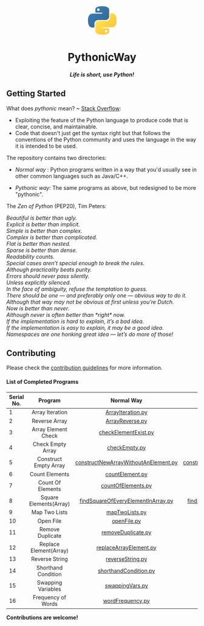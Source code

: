 <div align="center">
    <img src="./logo.png" width="75">
    <h1> PythonicWay </h1>
    <h4><em>Life is short, use Python!</em></h4>
</div>

## Getting Started

What does _pythonic_ mean? ~ [Stack Overflow](https://stackoverflow.com/a/25011492/5373017):

- Exploiting the feature of the Python language to produce code that is clear, concise, and maintainable.
- Code that doesn't just get the syntax right but that follows the conventions of the Python community and uses the language in the way it is intended to be used.

The repository contains two directories:

- _Normal way_ : Python programs written in a way that you'd usually see in other common languages such as Java/C++.

- _Pythonic way_: The same programs as above, but redesigned to be more "pythonic".

The _Zen of Python_ (PEP20), Tim Peters:

_Beautiful is better than ugly.  
Explicit is better than implicit.  
Simple is better than complex.  
Complex is better than complicated.  
Flat is better than nested.  
Sparse is better than dense.  
Readability counts.  
Special cases aren’t special enough to break the rules.  
Although practicality beats purity.  
Errors should never pass silently.  
Unless explicitly silenced.  
In the face of ambiguity, refuse the temptation to guess.  
There should be one — and preferably only one — obvious way to do it.  
Although that way may not be obvious at first unless you’re Dutch.  
Now is better than never.  
Although never is often better than \*right\* now.  
If the implementation is hard to explain, it’s a bad idea.  
If the implementation is easy to explain, it may be a good idea.  
Namespaces are one honking great idea — let’s do more of those!_  

## Contributing

Please check the [contribution guidelines](./CONTRIBUTING.md) for more information.

#### List of Completed Programs

| Serial No.| Program               | Normal Way                                                                                           | Pythonic Way                                                                                           |
|-----------|:---------------------:|:----------------------------------------------------------------------------------------------------:|:------------------------------------------------------------------------------------------------------:|
| 1         | Array Iteration       |[ArrayIteration.py](/blob/master/Normal%20way/arrayIteration.py)                                      |[ArrayIteration.py](/blob/master/Pythonic%20way/arrayIteration.py)                                      |
| 2         | Reverse Array         |[ArrayReverse.py](/blob/master/Normal%20way/arrayReverse.py)                                          |[ArrayReverse.py](/blob/master/Pythonic%20way/arrayReverse.py)                                          | 
| 3         | Array Element Check   |[checkElementExist.py](/blob/master/Normal%20way/checkElementExist.py)                                |[checkElementExist.py](/blob/master/Pythonic%20way/checkElementExist.py)                                |
| 4         | Check Empty Array     |[checkEmpty.py](/blob/master/Normal%20way/checkEmpty.py)                                              |[checkEmpty.py](/blob/master/Pythonic%20way/checkEmpty.py)                                              |
| 5         | Construct Empty Array |[constructNewArrayWithoutAnElement.py](/blob/master/Normal%20way/constructNewArrayWithoutAnElement.py)|[constructNewArrayWithoutAnElement.py](/blob/master/Pythonic%20way/constructNewArrayWithoutAnElement.py)|
| 6         | Count Elements        |[countElement.py](/blob/master/Normal%20way/countElement.py)                                          |[countElement.py](/blob/master/Pythonic%20way/countElement.py)                                          |
| 7         | Count Of Elements     |[countOfElements.py](/blob/master/Normal%20way/countOfElements.py)                                    |[countOfElements.py](/blob/master/Pythonic%20way/countOfElements.py)                                    |
| 8         | Square Elements(Array)|[findSquareOfEveryElementInArray.py](/blob/master/Normal%20way/findSquareOfEveryElementInArray.py)    |[findSquareOfEveryElementInArray.py](/blob/master/Pythonic%20way/findSquareOfEveryElementInArray.py)    |
| 9         | Map Two Lists         |[mapTwoLists.py](/blob/master/Normal%20way/mapTwoLists.py)                                            |[mapTwoLists.py](/blob/master/Pythonic%20way/mapTwoLists.py)                                            |
| 10        | Open File             |[openFile.py](/blob/master/Normal%20way/openFile.py)                                                  |[openFile.py](/blob/master/Pythonic%20way/openFile.py)                                                  |
| 11        | Remove Duplicate      |[removeDuplicate.py](/blob/master/Normal%20way/removeDuplicate.py)                                    |[removeDuplicate.py](/blob/master/Pythonic%20way/removeDuplicate.py)                                    |
| 12        | Replace Element(Array)|[replaceArrayElement.py](/blob/master/Normal%20way/replaceArrayElement.py)                            |[replaceArrayElement.py](/blob/master/Pythonic%20way/replaceArrayElement.py)                            |
| 13        | Reverse String        |[reverseString.py](/blob/master/Normal%20way/reverseString.py)                                        |[reverseString.py](/blob/master/Pythonic%20way/reverseString.py)                                        |
| 14        | Shorthand Condition   |[shorthandCondition.py](/blob/master/Normal%20way/shorthandCondition.py)                              |[shorthandCondition.py](/blob/master/Pythonic%20way/shorthandCondition.py)                              |
| 15        | Swapping Variables    |[swappingVars.py](/blob/master/Normal%20way/swappingVars.py)                                          |[swappingVars.py](/blob/master/Pythonic%20way/swappingVars.py)                                          |
| 16        | Frequency of Words    |[wordFrequency.py](/blob/master/Normal%20way/wordFrequency.py)                                        |[wordFrequency.py](/blob/master/Pythonic%20way/wordFrequency.py)                                        |

**Contributions are welcome!**
